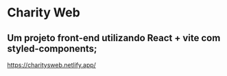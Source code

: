 # Charity Web

## Um projeto front-end utilizando React + vite com styled-components;

https://charitysweb.netlify.app/
